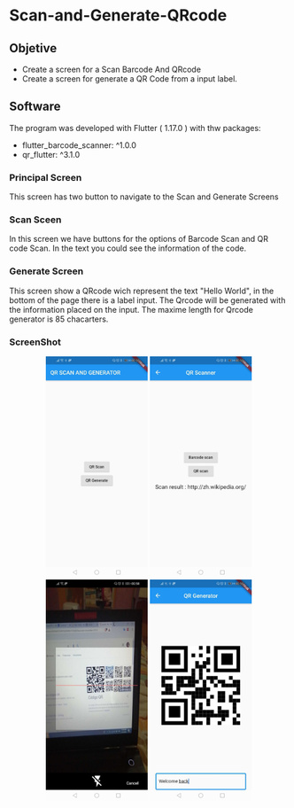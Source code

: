 # Scan-and-Generate-QRcode
## Objetive
- Create a screen for a Scan Barcode And QRcode
- Create a screen for generate a QR Code from a input label.
## Software
The program was developed with Flutter ( 1.17.0 )  with thw packages:
- flutter_barcode_scanner: ^1.0.0
- qr_flutter: ^3.1.0

### Principal Screen 
This screen has two button to navigate to the Scan and Generate Screens

### Scan Sceen 
In this screen we have buttons for the options of Barcode Scan and QR code Scan. In the text you could see the information of the code.

### Generate Screen 
This screen show a QRcode wich represent the text "Hello World", in the bottom of the page there is a label input. The Qrcode will be generated with the information placed on the input. 
The maxime length for Qrcode generator is 85 chacarters.

### ScreenShot



<p align="center">
<img src="images/Screenshot_20200519_005206_com.example.start.jpg" class="img-responsive" height="400"> 
<img src="images/Screenshot_20200519_005317_com.example.start.jpg" class="img-responsive" height="400"> 
<img src="images/Screenshot_20200519_005821_com.example.start.jpg" class="img-responsive" height="400"> 
<img src="images/Screenshot_20200519_005227_com.example.start.jpg" class="img-responsive" height="400"> 
</p>

 


